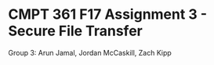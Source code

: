 # CMPT 361 F17 Assignment 3 - Secure File Transfer
Group 3: Arun Jamal, Jordan McCaskill, Zach Kipp

